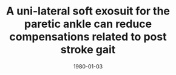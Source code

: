 ---
title: "A uni-lateral soft exosuit for the paretic ankle can reduce compensations related to post stroke gait"
collection: publications
permalink: /publication/CO-1
date: 1980-01-03
venue: 'Engineering'
citation: '<b>Kudzia P.</b>, Bae J., Sloot L., Long A., Hendron K., Holt K., O’Donnell K., Ellis T., Awad L., Walsh C., A uni-lateral soft exosuit for the paretic ankle can reduce compensations related to post stroke gait, <i>American Society of Biomechanics 41st Meeting </i>. Boulder, Colorado, USA. <b>2017</b>'
---
